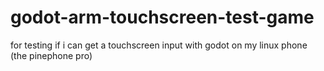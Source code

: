 # godot-arm-touchscreen-test-game
for testing if i can get a touchscreen input with godot on my linux phone (the pinephone pro)
